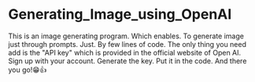 # Generating_Image_using_OpenAI
This is an image generating program. Which enables. To generate image just through prompts. Just. By few lines of code. The only thing you need add is the "API key" which is provided in the official website of Open AI. Sign up with your account. Generate the key. Put it in the code. And there you go!😁👍
